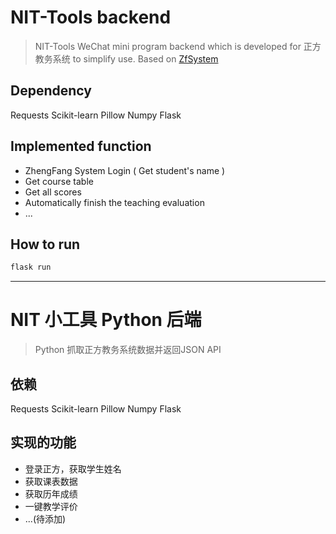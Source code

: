 # NIT-Tools backend

> NIT-Tools WeChat mini program backend which is developed for 正方教务系统 to simplify use. Based on [ZfSystem](https://github.com/shawnking07/ZfSystem)

## Dependency

Requests Scikit-learn Pillow Numpy Flask

## Implemented function

* ZhengFang System Login ( Get student's name )
* Get course table
* Get all scores
* Automatically finish the teaching evaluation
* ...

## How to run

```Bash
flask run
```

---

# NIT 小工具 Python 后端

> Python 抓取正方教务系统数据并返回JSON API

## 依赖

Requests Scikit-learn Pillow Numpy Flask

## 实现的功能

* 登录正方，获取学生姓名
* 获取课表数据
* 获取历年成绩
* 一键教学评价
* ...(待添加)